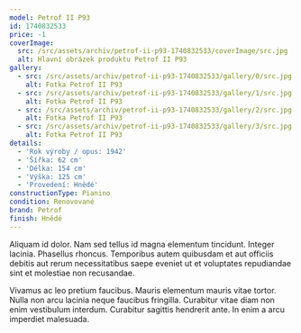 ```yaml
---
model: Petrof II P93
id: 1740832533
price: -1
coverImage:
  src: /src/assets/archiv/petrof-ii-p93-1740832533/coverImage/src.jpg
  alt: Hlavní obrázek produktu Petrof II P93
gallery:
  - src: /src/assets/archiv/petrof-ii-p93-1740832533/gallery/0/src.jpg
    alt: Fotka Petrof II P93
  - src: /src/assets/archiv/petrof-ii-p93-1740832533/gallery/1/src.jpg
    alt: Fotka Petrof II P93
  - src: /src/assets/archiv/petrof-ii-p93-1740832533/gallery/2/src.jpg
    alt: Fotka Petrof II P93
  - src: /src/assets/archiv/petrof-ii-p93-1740832533/gallery/3/src.jpg
    alt: Fotka Petrof II P93
details:
  - 'Rok výroby / opus: 1942'
  - 'Šířka: 62 cm'
  - 'Délka: 154 cm'
  - 'Výška: 125 cm'
  - 'Provedení: Hnědé'
constructionType: Pianino
condition: Renovované
brand: Petrof
finish: Hnědé
---
```

Aliquam id dolor. Nam sed tellus id magna elementum tincidunt. Integer lacinia. Phasellus rhoncus. Temporibus autem quibusdam et aut officiis debitis aut rerum necessitatibus saepe eveniet ut et voluptates repudiandae sint et molestiae non recusandae.

Vivamus ac leo pretium faucibus. Mauris elementum mauris vitae tortor. Nulla non arcu lacinia neque faucibus fringilla. Curabitur vitae diam non enim vestibulum interdum. Curabitur sagittis hendrerit ante. In enim a arcu imperdiet malesuada.
